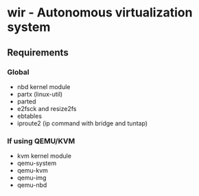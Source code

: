 # wir - Autonomous virtualization system

## Requirements

### Global

* nbd kernel module
* partx (linux-util)
* parted
* e2fsck and resize2fs
* ebtables
* iproute2 (ip command with bridge and tuntap)

### If using QEMU/KVM

* kvm kernel module
* qemu-system
* qemu-kvm
* qemu-img
* qemu-nbd

